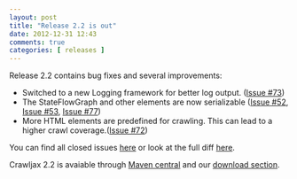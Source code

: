 ```yaml
---
layout: post
title: "Release 2.2 is out"
date: 2012-12-31 12:43
comments: true
categories: [ releases ]
---
```

Release 2.2 contains bug fixes and several improvements:

* Switched to a new Logging framework for better log output. ([Issue #73](https://github.com/crawljax/crawljax/pull/73))
* The StateFlowGraph and other elements are now serializable ([Issue #52](https://github.com/crawljax/crawljax/issues/52), [Issue #53](https://github.com/crawljax/crawljax/issues/53), [Issue #77](https://github.com/crawljax/crawljax/issues/77)) 
* More HTML elements are predefined for crawling. This can lead to a higher crawl coverage.([Issue #72](https://github.com/crawljax/crawljax/issues/72)) 

You can find all closed issues [here](https://github.com/crawljax/crawljax/issues?milestone=2&state=closed) or look at the full diff [here](https://github.com/crawljax/crawljax/compare/crawljax-2.1...crawljax-2.2).

Crawljax 2.2 is avaiable through [Maven central](http://search.maven.org/#browse%7C462108398) and our [download section](/downloads).